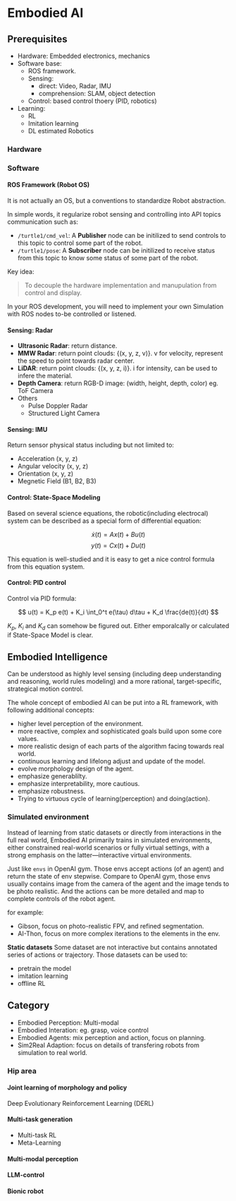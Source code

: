 # Embodied AI


## Prerequisites

- Hardware: Embedded electronics, mechanics
- Software base:
    - ROS framework.
    - Sensing: 
        - direct: Video, Radar, IMU
        - comprehension: SLAM, object detection
    - Control: based control thoery (PID, robotics)
- Learning:
    - RL
    - Imitation learning
    - DL estimated Robotics

### Hardware
### Software

#### ROS Framework (Robot OS)

It is not actually an OS, but a conventions to standardize Robot abstraction.

In simple words, it regularize robot sensing and controlling into API topics communication such as:
- `/turtle1/cmd_vel`: A **Publisher** node can be initilized to send controls to this topic to control some part of the robot.
- `/turtle1/pose`: A **Subscriber** node can be initilized to receive status from this topic to know some status of some part of the robot.

Key idea: 
> To decouple the hardware implementation and manupulation from control and display.

In your ROS development, you will need to implement your own Simulation with ROS nodes to-be controlled or listened.

#### Sensing: Radar
- **Ultrasonic Radar**: return distance. 
- **MMW Radar**: return point clouds: {(x, y, z, v)}. v for velocity, represent the speed to point towards radar center.
- **LiDAR**: return point clouds: {(x, y, z, i)}. i for intensity, can be used to infere the material.
- **Depth Camera**: return RGB-D image: (width, height, depth, color) eg. ToF Camera
- Others
    - Pulse Doppler Radar
    - Structured Light Camera

#### Sensing: IMU
Return sensor physical status including but not limited to:
- Acceleration (x, y, z)
- Angular velocity (x, y, z)
- Orientation (x, y, z)
- Megnetic Field (B1, B2, B3)

#### Control: State-Space Modeling
Based on several science equations, the robotic(including electrocal) system can be described as
a special form of differential equation:

$$
\dot{x}(t) = A x(t) + B u(t)
$$
$$
y(t) = C x(t) + D u(t)
$$

This equation is well-studied and it is easy to get a nice control formula from this equation system.

#### Control: PID control

Control via PID formula:

$$
u(t) = K_p e(t) + K_i \int_0^t e(\tau) d\tau + K_d \frac{de(t)}{dt}
$$

$K_p$, $K_i$ and $K_d$ can somehow be figured out. Either emporalcally or calculated if State-Space Model is clear.


## Embodied Intelligence

Can be understood as highly level sensing (including deep understanding and reasoning, world rules modeling) 
and a more rational, target-specific, strategical motion control.  

The whole concept of embodied AI can be put into a RL framework, with following additional concepts:
- higher level perception of the environment.
- more reactive, complex and sophisticated goals build upon some core values.
- more realistic design of each parts of the algorithm facing towards real world.
- continuous learning and lifelong adjust and update of the model.
- evolve morphology design of the agent.
- emphasize generablilty.
- emphasize interpretability, more cautious.
- emphasize robustness.
- Trying to virtuous cycle of learning(perception) and doing(action).


### Simulated environment

Instead of learning from static datasets or directly from interactions in the full real world, 
Embodied AI primarily trains in simulated environments, 
either constrained real-world scenarios or fully virtual settings, 
with a strong emphasis on the latter—interactive virtual environments.

Just like `envs` in OpenAI gym. Those envs accept actions (of an agent) and return the state of env stepwise.
Compare to OpenAI gym, those envs usually contains image from the camera of the agent and the image tends to be photo realistic.
And the actions can be more detailed and map to complete controls of the robot agent.

for example:
- Gibson, focus on photo-realistic FPV, and refined segmentation.
- AI-Thon, focus on more complex iterations to the elements in the env. 

**Static datasets**
Some dataset are not interactive but contains annotated series of actions or trajectory. Those datasets can be used to:
- pretrain the model
- imitation learning
- offline RL


## Category

- Embodied Perception: Multi-modal
- Embodied Interation: eg. grasp, voice control
- Embodied Agents: mix perception and action, focus on planning.
- Sim2Real Adaption: focus on details of transfering robots from simulation to real world.


### Hip area

#### Joint learning of morphology and policy
Deep Evolutionary Reinforcement Learning (DERL)

#### Multi-task generation
- Multi-task RL
- Meta-Learning

#### Multi-modal perception

#### LLM-control

#### Bionic robot